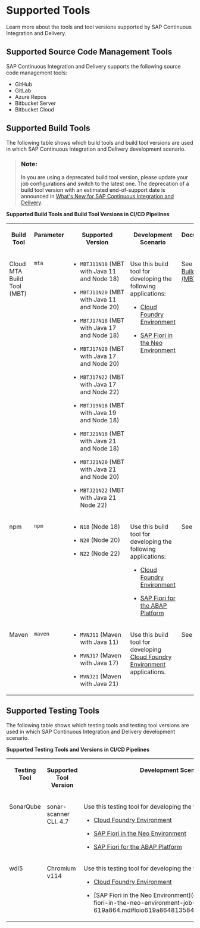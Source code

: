 <!-- loio5949283e74cf4735ae59de4a4d3a9773 -->

# Supported Tools

Learn more about the tools and tool versions supported by SAP Continuous Integration and Delivery.



<a name="loio5949283e74cf4735ae59de4a4d3a9773__section_u2h_ngp_wwb"/>

## Supported Source Code Management Tools

SAP Continuous Integration and Delivery supports the following source code management tools:

-   GitHub
-   GitLab
-   Azure Repos
-   Bitbucket Server
-   Bitbucket Cloud



<a name="loio5949283e74cf4735ae59de4a4d3a9773__section_dlv_5gp_wwb"/>

## Supported Build Tools

The following table shows which build tools and build tool versions are used in which SAP Continuous Integration and Delivery development scenario.

> ### Note:  
> In you are using a deprecated build tool version, please update your job configurations and switch to the latest one. The deprecation of a build tool version with an estimated end-of-support date is announced in [What's New for SAP Continuous Integration and Delivery](what-s-new-for-sap-continuous-integration-and-delivery-8d3bf2e.md).

**Supported Build Tools and Build Tool Versions in CI/CD Pipelines**


<table>
<tr>
<th valign="top">

Build Tool

</th>
<th valign="top">

Parameter

</th>
<th valign="top">

Supported Version

</th>
<th valign="top">

Development Scenario

</th>
<th valign="top">

Documentation

</th>
</tr>
<tr>
<td valign="top">

Cloud MTA Build Tool \(MBT\)

</td>
<td valign="top">

`mta`

</td>
<td valign="top">

-   `MBTJ11N18` \(MBT with Java 11 and Node 18\)

-   `MBTJ11N20` \(MBT with Java 11 and Node 20\)

-   `MBTJ17N18` \(MBT with Java 17 and Node 18\)

-   `MBTJ17N20` \(MBT with Java 17 and Node 20\)

-   `MBTJ17N22` \(MBT with Java 17 and Node 22\)

-   `MBTJ19N18` \(MBT with Java 19 and Node 18\)

-   `MBTJ21N18` \(MBT with Java 21 and Node 18\)

-   `MBTJ21N20` \(MBT with Java 21 and Node 20\)

-   `MBTJ21N22` \(MBT with Java 21 Node 22\)




</td>
<td valign="top">

Use this build tool for developing the following applications:

-   [Cloud Foundry Environment](configure-a-cloud-foundry-environment-job-6bd27c0.md#loio6bd27c07ee3b428f9ad5a2e89084f3a3)

-   [SAP Fiori in the Neo Environment](configure-an-sap-fiori-in-the-neo-environment-job-619a864.md#loio619a864813584bd1a433cafac1fb0c1e)




</td>
<td valign="top">

See [Cloud MTA Build Tool \(MBT\).](https://sap.github.io/cloud-mta-build-tool/) 

</td>
</tr>
<tr>
<td valign="top">

npm

</td>
<td valign="top">

`npm`

</td>
<td valign="top">

-   `N18` \(Node 18\)

-   `N20` \(Node 20\)

-   `N22` \(Node 22\)




</td>
<td valign="top">

Use this build tool for developing the following applications:

-   [Cloud Foundry Environment](configure-a-cloud-foundry-environment-job-6bd27c0.md#loio6bd27c07ee3b428f9ad5a2e89084f3a3)

-   [SAP Fiori for the ABAP Platform](configure-an-sap-fiori-for-the-abap-platform-job-4c26bfb.md#loio4c26bfbeb6444805a933ca48a470b217)




</td>
<td valign="top">

See [Node.js.](https://nodejs.org/en/docs/) 

</td>
</tr>
<tr>
<td valign="top">

Maven

</td>
<td valign="top">

`maven`

</td>
<td valign="top">

-   `MVNJ11` \(Maven with Java 11\)

-   `MVNJ17` \(Maven with Java 17\)

-   `MVNJ21` \(Maven with Java 21\)




</td>
<td valign="top">

Use this build tool for developing [Cloud Foundry Environment](configure-a-cloud-foundry-environment-job-6bd27c0.md#loio6bd27c07ee3b428f9ad5a2e89084f3a3) applications.

</td>
<td valign="top">

See [Maven.](https://maven.apache.org/index.html) 

</td>
</tr>
</table>



<a name="loio5949283e74cf4735ae59de4a4d3a9773__section_qcq_zgp_wwb"/>

## Supported Testing Tools

The following table shows which testing tools and testing tool versions are used in which SAP Continuous Integration and Delivery development scenario.

**Supported Testing Tools and Versions in CI/CD Pipelines**


<table>
<tr>
<th valign="top">

Testing Tool

</th>
<th valign="top">

Supported Tool Version

</th>
<th valign="top">

Development Scenario

</th>
</tr>
<tr>
<td valign="top">

SonarQube

</td>
<td valign="top">

sonar-scanner CLI. 4.7

</td>
<td valign="top">

Use this testing tool for developing the following applications:

-   [Cloud Foundry Environment](configure-a-cloud-foundry-environment-job-6bd27c0.md#loio6bd27c07ee3b428f9ad5a2e89084f3a3)

-   [SAP Fiori in the Neo Environment](configure-an-sap-fiori-in-the-neo-environment-job-619a864.md#loio619a864813584bd1a433cafac1fb0c1e)

-   [SAP Fiori for the ABAP Platform](configure-an-sap-fiori-for-the-abap-platform-job-4c26bfb.md#loio4c26bfbeb6444805a933ca48a470b217)




</td>
</tr>
<tr>
<td valign="top">

wdi5

</td>
<td valign="top">

Chromium v114

</td>
<td valign="top">

Use this testing tool for developing the following applications:

-   [Cloud Foundry Environment](configure-a-cloud-foundry-environment-job-6bd27c0.md#loio6bd27c07ee3b428f9ad5a2e89084f3a3)

-    <?sap-ot O2O class="- topic/xref " href="1302e9ae408b4dc38d7109c75db9aa75.xml" text="" desc="" xtrc="xref:14" xtrf="file:/home/builder/src/dita-all/nyp1624030053288/loio3d9e638cafea4b6c8160689ae0af37c8_en-US/src/content/localization/en-us/5949283e74cf4735ae59de4a4d3a9773.xml" output-class="" outputTopicFile="file:/home/builder/tp.net.sf.dita-ot/2.3/plugins/com.elovirta.dita.markdown_1.3.0/xsl/dita2markdownImpl.xsl" ?> [SAP Fiori in the Neo Environment](configure-an-sap-fiori-in-the-neo-environment-job-619a864.md#loio619a864813584bd1a433cafac1fb0c1e)




</td>
</tr>
</table>


